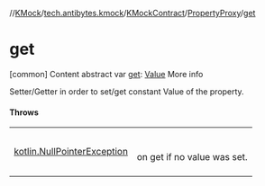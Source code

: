//[KMock](../../../../index.md)/[tech.antibytes.kmock](../../index.md)/[KMockContract](../index.md)/[PropertyProxy](index.md)/[get](get.md)



# get
[common]
Content
abstract var [get](get.md): [Value](index.md)
More info


Setter/Getter in order to set/get constant Value of the property.



#### Throws

| | |
|---|---|
| <a name="tech.antibytes.kmock/KMockContract.PropertyProxy/get/#/PointingToDeclaration/"></a>[kotlin.NullPointerException](https://kotlinlang.org/api/latest/jvm/stdlib/kotlin/-null-pointer-exception/index.html)| <a name="tech.antibytes.kmock/KMockContract.PropertyProxy/get/#/PointingToDeclaration/"></a><br><br>on get if no value was set.<br><br>|
